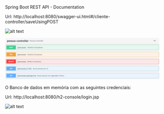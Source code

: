 Spring Boot REST API - Documentation

Url: http://localhost:8080/swagger-ui.html#/cliente-controller/saveUsingPOST

![alt text](https://github.com/DaniloSoares0/projeto-pratico-elotech/blob/master/elotech/src/main/resources/img/Capturar1.JPG)

![alt text](https://github.com/DaniloSoares0/projeto-pratico-elotech/blob/master/elotech/src/main/resources/img/Capturar2.JPG)

O Banco de dados em memória com as seguintes credenciais:

Url: http://localhost:8080/h2-console/login.jsp


![alt text](https://github.com/DaniloSoares0/projeto-pratico-elotech/blob/master/elotech/src/main/resources/img/Capturar3.JPG)
